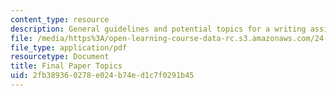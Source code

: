 ```yaml
---
content_type: resource
description: General guidelines and potential topics for a writing assignment on bioethics.
file: /media/https%3A/open-learning-course-data-rc.s3.amazonaws.com/24-06j-bioethics-spring-2009/2fb389360278e024b74ed1c7f0291b45_MIT24_06Js09_assn04_final.pdf
file_type: application/pdf
resourcetype: Document
title: Final Paper Topics
uid: 2fb38936-0278-e024-b74e-d1c7f0291b45
---
```

